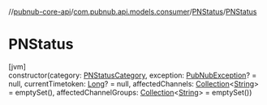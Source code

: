 //[pubnub-core-api](../../../index.md)/[com.pubnub.api.models.consumer](../index.md)/[PNStatus](index.md)/[PNStatus](-p-n-status.md)

# PNStatus

[jvm]\
constructor(category: [PNStatusCategory](../../com.pubnub.api.enums/-p-n-status-category/index.md), exception: [PubNubException](../../com.pubnub.api/-pub-nub-exception/index.md)? = null, currentTimetoken: [Long](https://kotlinlang.org/api/latest/jvm/stdlib/kotlin/-long/index.html)? = null, affectedChannels: [Collection](https://kotlinlang.org/api/latest/jvm/stdlib/kotlin.collections/-collection/index.html)&lt;[String](https://kotlinlang.org/api/latest/jvm/stdlib/kotlin/-string/index.html)&gt; = emptySet(), affectedChannelGroups: [Collection](https://kotlinlang.org/api/latest/jvm/stdlib/kotlin.collections/-collection/index.html)&lt;[String](https://kotlinlang.org/api/latest/jvm/stdlib/kotlin/-string/index.html)&gt; = emptySet())
